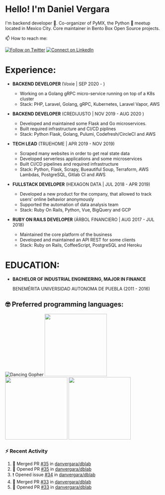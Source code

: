 # Hello! I'm Daniel Vergara

I'm backend developer :robot:. Co-organizer of PyMX, the Python :snake: meetup located in Mexico City. Core maintainer in Bento Box Open Source projects.

📫 How to reach me:

[![Follow on Twitter](https://img.shields.io/badge/--twitter?label=Twitter&logo=Twitter&style=social)](https://twitter.com/__danvergara__) [![Connect on LinkedIn](https://img.shields.io/badge/--linkedin?label=LinkedIn&logo=LinkedIn&style=social)](https://www.linkedin.com/in/daniel-omar-vergara-pérez-2b5471159)

# Experience:

* **BACKEND DEVELOPER**
    (Voxie | SEP 2020 - )
    * Working on a Golang gRPC micro-service running on top of a K8s cluster
    * Stack: PHP, Laravel, Golang, gRPC, Kubernetes, Laravel Vapor, AWS

* **BACKEND DEVELOPER**
    (CREDIJUSTO | NOV 2019 - AUG 2020 )
    * Developed and maintained some Flask and Go microservices.
    * Built required infrastructure and CI/CD piplines
    * Stack: Python Flask, Golang, Pulumi, Codefresh/CircleCI and AWS

* **TECH LEAD**
    (TRUEHOME | APR 2019 - NOV 2019)
    * Scraped many websites in order to get real state data
    * Developed serverless applications and some microservices
    * Built CI/CD pipelines and required infrastructure
    * Stack: Python, Flask, Scrapy, Bueautiful Soup, Terraform, AWS Lambdas, PostgreSQL, Gitlab CI and AWS

* **FULLSTACK DEVELOPER**
    (HEXAGON DATA | JUL 2018 - APR 2019)
    * Developed a new product for the company, that allowed to track users' online behavior anonymously
    * Supported the automation of data analysis team
    * Stack: Ruby On Rails, Python, Vue, BigQuery and GCP

* **RUBY ON RAILS DEVELOPER**
    (ÁRBOL FINANCIERO | AUG 2017 - JUL 2018)
    * Maintained the core platform of the business
    * Developed and maintained an API REST for some clients
    * Stack: Ruby on Rails, CoffeeScript, PostgreSQL and Heroku

# EDUCATION:

* **BACHELOR OF INDUSTRIAL ENGINEERING, MAJOR IN FINANCE**

  BENEMÉRITA UNIVERSIDAD AUTONOMA DE PUEBLA (2011 - 2016)

## :nerd_face: Preferred programming languages:

![Dancing Gopher](http://static.velvetcache.org/pages/2018/06/13/party-gopher/dancing-gopher.gif)
<img src="https://media.giphy.com/media/KAq5w47R9rmTuvWOWa/giphy.gif" width="200" height="200"/>
<img src="https://upload.wikimedia.org/wikipedia/commons/7/73/Ruby_logo.svg" width="200" height="200"/>
<img src="https://upload.wikimedia.org/wikipedia/commons/6/6a/JavaScript-logo.png" width="200" height="200">

### :zap: Recent Activity

<!--START_SECTION:activity-->
1. 🎉 Merged PR [#35](https://github.com/danvergara/dblab/pull/35) in [danvergara/dblab](https://github.com/danvergara/dblab)
2. 💪 Opened PR [#35](https://github.com/danvergara/dblab/pull/35) in [danvergara/dblab](https://github.com/danvergara/dblab)
3. ❗️ Opened issue [#34](https://github.com/danvergara/dblab/issues/34) in [danvergara/dblab](https://github.com/danvergara/dblab)
4. 🎉 Merged PR [#33](https://github.com/danvergara/dblab/pull/33) in [danvergara/dblab](https://github.com/danvergara/dblab)
5. 💪 Opened PR [#33](https://github.com/danvergara/dblab/pull/33) in [danvergara/dblab](https://github.com/danvergara/dblab)
<!--END_SECTION:activity-->
